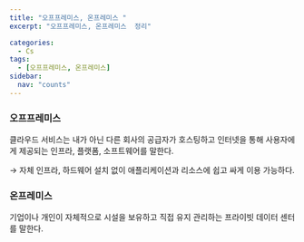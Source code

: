 ```yaml
---
title: "오프프레미스, 온프레미스 "
excerpt: "오프프레미스, 온프레미스  정리"

categories:
  - Cs
tags:
  - [오프프레미스, 온프레미스]
sidebar:
  nav: "counts"
---
```


### 오프프레미스

클라우드 서비스는 내가 아닌 다른 회사의 공급자가 호스팅하고 인터넷을 통해 사용자에게 제공되는 인프라, 플랫폼, 소프트웨어를 말한다.

→ 자체 인프라, 하드웨어 설치 없이 애플리케이션과 리소스에 쉽고 싸게 이용 가능하다.

### 온프레미스

기업이나 개인이 자체적으로 시설을 보유하고 직접 유지 관리하는 프라이빗 데이터 센터를 말한다.
